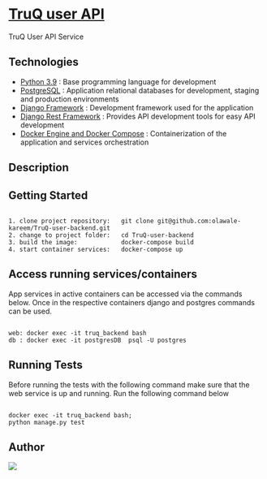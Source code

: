 # [TruQ user API](https://github.com/olawale-kareem/TruQ-backend)

TruQ User API Service

## Technologies

- [Python 3.9](https://python.org) : Base programming language for development
- [PostgreSQL](https://www.postgresql.org/) : Application relational databases for development, staging and production environments
- [Django Framework](https://www.djangoproject.com/) : Development framework used for the application
- [Django Rest Framework](https://www.django-rest-framework.org/) : Provides API development tools for easy API development
- [Docker Engine and Docker Compose](https://www.docker.com/) : Containerization of the application and services orchestration

## Description

## Getting Started

```docker

1. clone project repository:   git clone git@github.com:olawale-kareem/TruQ-user-backend.git
2. change to project folder:   cd TruQ-user-backend
3. build the image:            docker-compose build
4. start container services:   docker-compose up

```

## Access running services/containers

App services in active containers can be accessed via the commands below. Once in the respective containers django and postgres commands can be used.

```services

web: docker exec -it truq_backend bash
db : docker exec -it postgresDB  psql -U postgres

```

## Running Tests

Before running the tests with the following command make sure that the web service is up and running. Run the following command below

```web service

docker exec -it truq_backend bash;
python manage.py test

```

## Author

[![](https://github.com/olawale-kareem.png)](https://github.com/olawale-kareem)
